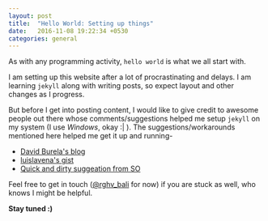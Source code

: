 ```yaml
---
layout: post
title:  "Hello World: Setting up things"
date:   2016-11-08 19:22:34 +0530
categories: general
---
```

As with any programming activity, ```hello world``` is what we all start with.

I am setting up this website after a lot of procrastinating and delays. I am learning ```jekyll``` along with writing posts, so expect layout and other changes as I progress.

But before I get into posting content, I would like to give credit to awesome people out there whose comments/suggestions helped me setup ```jekyll``` on my system (I use _Windows_, okay :| ). The suggestions/workarounds mentioned here helped me get it up and running-


- [David Burela's blog](https://davidburela.wordpress.com/2015/11/28/easily-install-jekyll-on-windows-with-3-command-prompt-entries-and-chocolatey/)
- [luislavena's gist](https://gist.github.com/luislavena/f064211759ee0f806c88)
- [Quick and dirty suggeation from SO](http://stackoverflow.com/a/28803411/218745)

Feel free to get in touch ([@rghv_bali](https://twitter.com/Rghv_Bali) for now) if you are stuck as well, who knows I might be helpful.


__Stay tuned :)__
